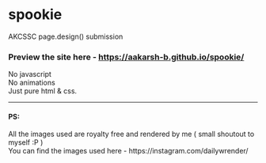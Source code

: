 # spookie
AKCSSC page.design() submission
<br>
### Preview the site here - https://aakarsh-b.github.io/spookie/
No javascript<br>
No animations<br>
Just pure html & css.<br>
<hr>
<h4> PS:</h4>
All the images used are royalty free and rendered by me ( small shoutout to myself :P )<br>
You can find the images used here - https://instagram.com/dailywrender/

